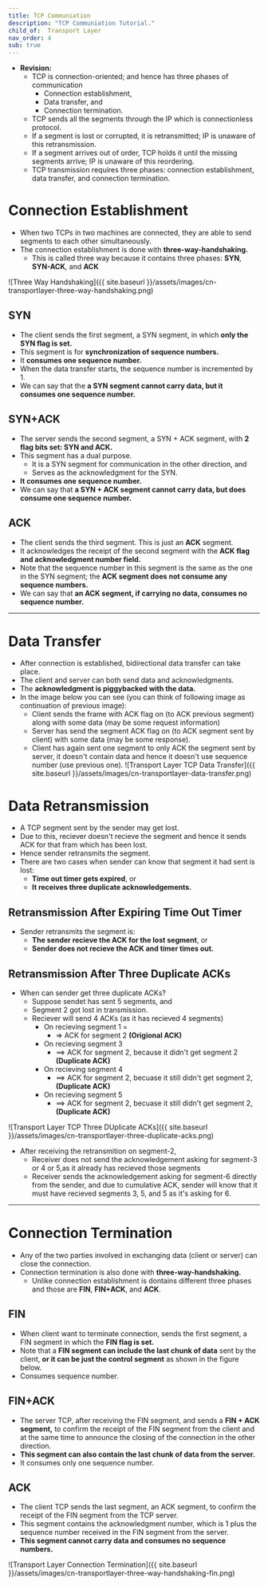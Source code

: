 ```yaml
---
title: TCP Communiation
description: "TCP Communiation Tutorial."
child_of:  Transport Layer
nav_order: 4
sub: true
---
```


- **Revision:**
    - TCP is connection-oriented; and hence has three phases of communication
        - Connection establishment,
        - Data transfer, and
        - Connection termination.
    - TCP sends all the segments through the IP which is connectionless protocol.
    - If a segment is lost or corrupted, it is retransmitted; IP is unaware of this retransmission. 
    - If a segment arrives out of order, TCP holds it until the missing segments arrive; IP is unaware of this reordering.
    - TCP transmission requires three phases: connection establishment, data transfer, and connection termination.

# Connection Establishment

- When two TCPs in two machines are connected, they are able to send segments to each other simultaneously. 
- The connection establishment is done with **three-way-handshaking.**
    - This is called three way because it contains three phases: **SYN**, **SYN-ACK**, and **ACK**

![Three Way Handshaking]({{ site.baseurl }}/assets/images/cn-transportlayer-three-way-handshaking.png)

## SYN

- The client sends the first segment, a SYN segment, in which **only the SYN flag is set.**
- This segment is for **synchronization of sequence numbers.** 
- It **consumes one sequence number.** 
- When the data transfer starts, the sequence number is incremented by 1. 
- We can say that the **a SYN segment cannot carry data, but it consumes one sequence number.**

## SYN+ACK

- The server sends the second segment, a SYN + ACK segment, with **2 flag bits set: SYN and ACK.** 
- This segment has a dual purpose. 
    - It is a SYN segment for communication in the other direction, and 
    - Serves as the acknowledgment for the SYN.
- **It consumes one sequence number.**
- We can say that **a SYN + ACK segment cannot carry data, but does consume one sequence number.**

## ACK

- The client sends the third segment. This is just an **ACK** segment. 
- It acknowledges the receipt of the second segment with the **ACK flag and acknowledgment number field.** 
- Note that the sequence number in this segment is the same as the one in the SYN segment; the **ACK segment does not consume any sequence numbers.**
- We can say that **an ACK segment, if carrying no data, consumes no sequence number.**

***

# Data Transfer

- After connection is established, bidirectional data transfer can take place.
- The client and server can both send data and acknowledgments.
- The **acknowledgment is piggybacked with the data.**
- In the image below you can see (you can think of following image as continuation of previous image):
    - Client sends the frame with ACK flag on (to ACK previous segment) along with some data (may be some request information)
    - Server has send the segment ACK flag on (to ACK segment sent by client) with some data (may be some response).
    - Client has again sent one segment to only ACK the segment sent by server, it doesn't contain data and hence it doesn't use sequence number (use previous one).
![Transport Layer TCP Data Transfer]({{ site.baseurl }}/assets/images/cn-transportlayer-data-transfer.png)

# Data Retransmission

- A TCP segment sent by the sender may get lost.
- Due to this, reciever doesn't recieve the segment and hence it sends ACK for that fram which has been lost.
- Hence sender retransmits the segment.
- There are two cases when sender can know that segment it had sent is lost:
    - **Time out timer gets expired**, or
    - **It receives three duplicate acknowledgements.**

## Retransmission After Expiring Time Out Timer

- Sender retransmits the segment is:
    - **The sender recieve the ACK for the lost segment**, or
    - **Sender does not recieve the ACK and timer times out.**

## Retransmission After Three Duplicate ACKs

- When can sender get three duplicate ACKs?
    - Suppose sendet has sent 5 segments, and
    - Segment 2 got lost in transmission.
    - Reciever will send 4 ACKs (as it has recieved 4 segments)
        - On recieving segment 1 =
            - => ACK for segment 2 **(Origional ACK)**
        - On recieving segment 3 
            - ==> ACK for segment 2, because it didn't get segment 2 **(Duplicate ACK)**
        - On recieving segment 4 
            - ==> ACK for segment 2, becuase it still didn't get segment 2, **(Duplicate ACK)**
        - On recieving segment 5 
            - ==> ACK for segment 2, becuase it still didn't get segment 2, **(Duplicate ACK)**

![Transport Layer TCP Three DUplicate ACKs]({{ site.baseurl }}/assets/images/cn-transportlayer-three-duplicate-acks.png)

- After receiving the retransmition on segment-2,
    - Receiver does not send the acknowledgement asking for segment-3 or 4 or 5,as it already has recieved those segments
    - Receiver sends the acknowledgement asking for segment-6 directly from the sender, and due to cumulative ACK, sender will know that it must have recieved segments 3, 5, and 5 as it's asking for 6.

***

# Connection Termination

- Any of the two parties involved in exchanging data (client or server) can close the connection.
- Connection termination is also done with **three-way-handshaking.**
    - Unlike connection establishment is dontains different three phases and those are **FIN**, **FIN+ACK**, and **ACK**.

## FIN

- When client want to terminate connection, sends the first segment, a FIN segment in which the **FIN flag is set.** 
- Note that a **FIN segment can include the last chunk of data** sent by the client, **or it can be just the control segment** as shown in the figure below.
- Consumes sequence number.

## FIN+ACK

- The server TCP, after receiving the FIN segment, and sends a **FIN + ACK segment,** to confirm the receipt of the FIN segment from the client and at the same time to announce the closing of the connection in the other direction.
- **This segment can also contain the last chunk of data from the server.**
- It consumes only one sequence number.

## ACK

- The client TCP sends the last segment, an ACK segment, to confirm the receipt of the FIN segment from the TCP server. 
- This segment contains the acknowledgment number, which is 1 plus the sequence number received in the FIN segment from the server. 
- **This segment cannot carry data and consumes no sequence numbers.**

![Transport Layer Connection Termination]({{ site.baseurl }}/assets/images/cn-transportlayer-three-way-handshaking-fin.png)

